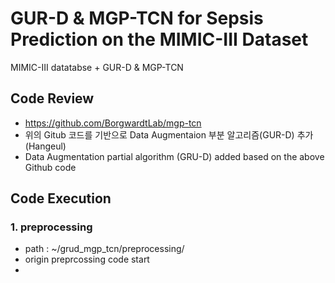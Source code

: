 # GUR-D & MGP-TCN for Sepsis Prediction on the MIMIC-III Dataset
MIMIC-III datatabse + GUR-D &amp; MGP-TCN

## Code Review
- https://github.com/BorgwardtLab/mgp-tcn
- 위의 Gitub 코드를 기반으로 Data Augmentaion 부분 알고리즘(GUR-D) 추가 (Hangeul)
- Data Augmentation partial algorithm (GRU-D) added based on the above Github code

## Code Execution
### 1. preprocessing
- path : ~/grud_mgp_tcn/preprocessing/
- origin preprcossing code start
- 
